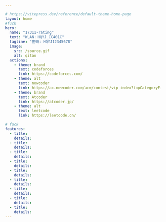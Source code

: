 ```yaml
---

# https://vitepress.dev/reference/default-theme-home-page
layout: home
#fuck
hero:
  name: "17311-rating"
  text: "WLAN：HQYJ_CC401C"
  tagline: "密码: HQYJ12345678"
  image:
    src: /source.gif
    alt: qitao
  actions:
    - theme: brand
      text: codeforces
      link: https://codeforces.com/
    - theme: alt
      text: nowcoder
      link: https://ac.nowcoder.com/acm/contest/vip-index?topCategoryFilter=13
    - theme: brand
      text: Atcoder
      link: https://atcoder.jp/
    - theme: alt
      text: leetcode
      link: https://leetcode.cn/

# fuck 
features:
  - title: 
    details: 
  - title: 
    details: 
  - title: 
    details:                                                                                                                                              
  - title: 
    details: 
  - title: 
    details: 
  - title: 
    details:
  - title: 
    details: 
  - title: 
    details: 
  - title: 
    details:                                                                                                                                                                                                                                     
---
```

